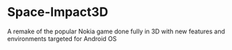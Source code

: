 # Space-Impact3D

A remake of the popular Nokia game done fully in 3D with new features and environments targeted for Android OS
